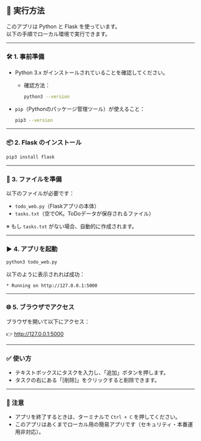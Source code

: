 ## 🚀 実行方法

このアプリは Python と Flask を使っています。  
以下の手順でローカル環境で実行できます。

---

### 🛠 1. 事前準備

- Python 3.x がインストールされていることを確認してください。
  - 確認方法：

    ```bash
    python3 --version
    ```

- `pip`（Pythonのパッケージ管理ツール）が使えること：

    ```bash
    pip3 --version
    ```

---

### 📦 2. Flask のインストール

```bash
pip3 install flask
````

---

### 📂 3. ファイルを準備

以下のファイルが必要です：

* `todo_web.py`（Flaskアプリの本体）
* `tasks.txt`（空でOK。ToDoデータが保存されるファイル）

※ もし `tasks.txt` がない場合、自動的に作成されます。

---

### ▶️ 4. アプリを起動

```bash
python3 todo_web.py
```

以下のように表示されれば成功：

```
* Running on http://127.0.0.1:5000
```

---

### 🌐 5. ブラウザでアクセス

ブラウザを開いて以下にアクセス：

👉 http://127.0.0.1:5000

---

### ✅ 使い方

* テキストボックスにタスクを入力し、「追加」ボタンを押します。
* タスクの右にある「\[削除]」をクリックすると削除できます。

---

### 🧼 注意

* アプリを終了するときは、ターミナルで `Ctrl + C` を押してください。
* このアプリはあくまでローカル用の簡易アプリです（セキュリティ・本番運用非対応）。

````
